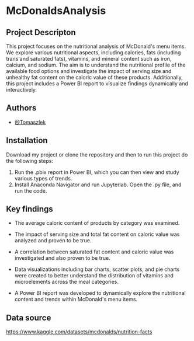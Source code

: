 
# McDonaldsAnalysis
## Project Descripton

This project focuses on the nutritional analysis of McDonald's menu items. We explore various nutritional aspects, including calories, fats (including trans and saturated fats), vitamins, and mineral content such as iron, calcium, and sodium. The aim is to understand the nutritional profile of the available food options and investigate the impact of serving size and unhealthy fat content on the caloric value of these products. Additionally, this project includes a Power BI report to visualize findings dynamically and interactively.

## Authors

- [@Tomaszlek](https://www.github.com/octokatherine)


## Installation

Download my project or clone the repository and then to run this project do the following steps:
1. Run the .pbix report in Power BI, which you can then view and study various types of trends.
2. Install Anaconda Navigator and run Jupyterlab. Open the .py file, and run the code.

    
## Key findings
- The average caloric content of products by category was examined.

- The impact of serving size and total fat content on caloric value was analyzed and proven to be true.

- A correlation between saturated fat content and caloric value was investigated and also proven to be true.

- Data visualizations including bar charts, scatter plots, and pie charts were created to better understand the distribution of vitamins and microelements across the meal categories.

- A Power BI report was developed to dynamically explore the nutritional content and trends within McDonald's menu items.
## Data source
https://www.kaggle.com/datasets/mcdonalds/nutrition-facts
